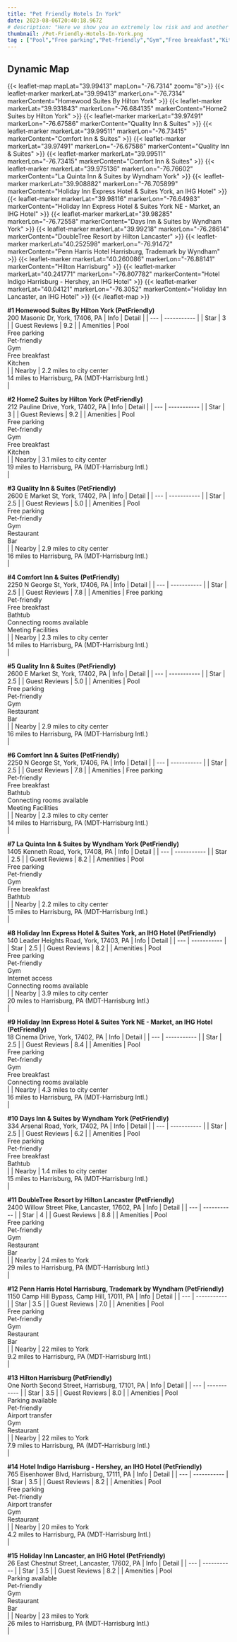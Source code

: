 ```yaml
---
title: "Pet Friendly Hotels In York"
date: 2023-08-06T20:40:18.967Z
# description: "Here we show you an extremely low risk and and another medium risk approach to earn passive income "
thumbnail: /Pet-Friendly-Hotels-In-York.png
tag : ["Pool","Free parking","Pet-friendly","Gym","Free breakfast","Kitchen","Restaurant","Bar","Bathtub","Connecting rooms available","Meeting Facilities","Internet access","Parking available","Airport transfer"]
---
```


## Dynamic Map
{{< leaflet-map  mapLat="39.99413" mapLon="-76.7314" zoom="8">}}
    {{< leaflet-marker markerLat="39.99413" markerLon="-76.7314" markerContent="Homewood Suites By Hilton York" >}}
    {{< leaflet-marker markerLat="39.931843" markerLon="-76.684135" markerContent="Home2 Suites by Hilton York" >}}
    {{< leaflet-marker markerLat="39.97491" markerLon="-76.67586" markerContent="Quality Inn & Suites" >}}
    {{< leaflet-marker markerLat="39.99511" markerLon="-76.73415" markerContent="Comfort Inn & Suites" >}}
    {{< leaflet-marker markerLat="39.97491" markerLon="-76.67586" markerContent="Quality Inn & Suites" >}}
    {{< leaflet-marker markerLat="39.99511" markerLon="-76.73415" markerContent="Comfort Inn & Suites" >}}
    {{< leaflet-marker markerLat="39.975136" markerLon="-76.76602" markerContent="La Quinta Inn & Suites by Wyndham York" >}}
    {{< leaflet-marker markerLat="39.908882" markerLon="-76.705899" markerContent="Holiday Inn Express Hotel & Suites York, an IHG Hotel" >}}
    {{< leaflet-marker markerLat="39.98116" markerLon="-76.64983" markerContent="Holiday Inn Express Hotel & Suites York NE - Market, an IHG Hotel" >}}
    {{< leaflet-marker markerLat="39.98285" markerLon="-76.72558" markerContent="Days Inn & Suites by Wyndham York" >}}
    {{< leaflet-marker markerLat="39.99218" markerLon="-76.28614" markerContent="DoubleTree Resort by Hilton Lancaster" >}}
    {{< leaflet-marker markerLat="40.252598" markerLon="-76.91472" markerContent="Penn Harris Hotel Harrisburg, Trademark by Wyndham" >}}
    {{< leaflet-marker markerLat="40.260086" markerLon="-76.88141" markerContent="Hilton Harrisburg" >}}
    {{< leaflet-marker markerLat="40.241771" markerLon="-76.807782" markerContent="Hotel Indigo Harrisburg - Hershey, an IHG Hotel" >}}
    {{< leaflet-marker markerLat="40.04121" markerLon="-76.3052" markerContent="Holiday Inn Lancaster, an IHG Hotel" >}}
{{< /leaflet-map >}}


**#1 Homewood Suites By Hilton York (PetFriendly)**<br>200 Masonic Dr, York, 17406, PA
| Info | Detail |
| --- | ----------- |
| Star | 3 |
| Guest Reviews | 9.2 |
| Amenities | Pool<br>Free parking<br>Pet-friendly<br>Gym<br>Free breakfast<br>Kitchen<br> |
| Nearby | 2.2 miles to city center<br>14 miles to Harrisburg, PA (MDT-Harrisburg Intl.)<br> |

**#2 Home2 Suites by Hilton York (PetFriendly)**<br>212 Pauline Drive, York, 17402, PA
| Info | Detail |
| --- | ----------- |
| Star | 3 |
| Guest Reviews | 9.2 |
| Amenities | Pool<br>Free parking<br>Pet-friendly<br>Gym<br>Free breakfast<br>Kitchen<br> |
| Nearby | 3.1 miles to city center<br>19 miles to Harrisburg, PA (MDT-Harrisburg Intl.)<br> |

**#3 Quality Inn & Suites (PetFriendly)**<br>2600 E Market St, York, 17402, PA
| Info | Detail |
| --- | ----------- |
| Star | 2.5 |
| Guest Reviews | 5.0 |
| Amenities | Pool<br>Free parking<br>Pet-friendly<br>Gym<br>Restaurant<br>Bar<br> |
| Nearby | 2.9 miles to city center<br>16 miles to Harrisburg, PA (MDT-Harrisburg Intl.)<br> |

**#4 Comfort Inn & Suites (PetFriendly)**<br>2250 N George St, York, 17406, PA
| Info | Detail |
| --- | ----------- |
| Star | 2.5 |
| Guest Reviews | 7.8 |
| Amenities | Free parking<br>Pet-friendly<br>Free breakfast<br>Bathtub<br>Connecting rooms available<br>Meeting Facilities<br> |
| Nearby | 2.3 miles to city center<br>14 miles to Harrisburg, PA (MDT-Harrisburg Intl.)<br> |

**#5 Quality Inn & Suites (PetFriendly)**<br>2600 E Market St, York, 17402, PA
| Info | Detail |
| --- | ----------- |
| Star | 2.5 |
| Guest Reviews | 5.0 |
| Amenities | Pool<br>Free parking<br>Pet-friendly<br>Gym<br>Restaurant<br>Bar<br> |
| Nearby | 2.9 miles to city center<br>16 miles to Harrisburg, PA (MDT-Harrisburg Intl.)<br> |

**#6 Comfort Inn & Suites (PetFriendly)**<br>2250 N George St, York, 17406, PA
| Info | Detail |
| --- | ----------- |
| Star | 2.5 |
| Guest Reviews | 7.8 |
| Amenities | Free parking<br>Pet-friendly<br>Free breakfast<br>Bathtub<br>Connecting rooms available<br>Meeting Facilities<br> |
| Nearby | 2.3 miles to city center<br>14 miles to Harrisburg, PA (MDT-Harrisburg Intl.)<br> |

**#7 La Quinta Inn & Suites by Wyndham York (PetFriendly)**<br>1405 Kenneth Road, York, 17408, PA
| Info | Detail |
| --- | ----------- |
| Star | 2.5 |
| Guest Reviews | 8.2 |
| Amenities | Pool<br>Free parking<br>Pet-friendly<br>Gym<br>Free breakfast<br>Bathtub<br> |
| Nearby | 2.2 miles to city center<br>15 miles to Harrisburg, PA (MDT-Harrisburg Intl.)<br> |

**#8 Holiday Inn Express Hotel & Suites York, an IHG Hotel (PetFriendly)**<br>140 Leader Heights Road, York, 17403, PA
| Info | Detail |
| --- | ----------- |
| Star | 2.5 |
| Guest Reviews | 8.2 |
| Amenities | Pool<br>Free parking<br>Pet-friendly<br>Gym<br>Internet access<br>Connecting rooms available<br> |
| Nearby | 3.9 miles to city center<br>20 miles to Harrisburg, PA (MDT-Harrisburg Intl.)<br> |

**#9 Holiday Inn Express Hotel & Suites York NE - Market, an IHG Hotel (PetFriendly)**<br>18 Cinema Drive, York, 17402, PA
| Info | Detail |
| --- | ----------- |
| Star | 2.5 |
| Guest Reviews | 8.4 |
| Amenities | Pool<br>Free parking<br>Pet-friendly<br>Gym<br>Free breakfast<br>Connecting rooms available<br> |
| Nearby | 4.3 miles to city center<br>16 miles to Harrisburg, PA (MDT-Harrisburg Intl.)<br> |

**#10 Days Inn & Suites by Wyndham York (PetFriendly)**<br>334 Arsenal Road, York, 17402, PA
| Info | Detail |
| --- | ----------- |
| Star | 2.5 |
| Guest Reviews | 6.2 |
| Amenities | Pool<br>Free parking<br>Pet-friendly<br>Free breakfast<br>Bathtub<br> |
| Nearby | 1.4 miles to city center<br>15 miles to Harrisburg, PA (MDT-Harrisburg Intl.)<br> |

**#11 DoubleTree Resort by Hilton Lancaster (PetFriendly)**<br>2400 Willow Street Pike, Lancaster, 17602, PA
| Info | Detail |
| --- | ----------- |
| Star | 4 |
| Guest Reviews | 8.8 |
| Amenities | Pool<br>Free parking<br>Pet-friendly<br>Gym<br>Restaurant<br>Bar<br> |
| Nearby | 24 miles to York<br>29 miles to Harrisburg, PA (MDT-Harrisburg Intl.)<br> |

**#12 Penn Harris Hotel Harrisburg, Trademark by Wyndham (PetFriendly)**<br>1150 Camp Hill Bypass, Camp Hill, 17011, PA
| Info | Detail |
| --- | ----------- |
| Star | 3.5 |
| Guest Reviews | 7.0 |
| Amenities | Pool<br>Free parking<br>Pet-friendly<br>Gym<br>Restaurant<br>Bar<br> |
| Nearby | 22 miles to York<br>9.2 miles to Harrisburg, PA (MDT-Harrisburg Intl.)<br> |

**#13 Hilton Harrisburg (PetFriendly)**<br>One North Second Street, Harrisburg, 17101, PA
| Info | Detail |
| --- | ----------- |
| Star | 3.5 |
| Guest Reviews | 8.0 |
| Amenities | Pool<br>Parking available<br>Pet-friendly<br>Airport transfer<br>Gym<br>Restaurant<br> |
| Nearby | 22 miles to York<br>7.9 miles to Harrisburg, PA (MDT-Harrisburg Intl.)<br> |

**#14 Hotel Indigo Harrisburg - Hershey, an IHG Hotel (PetFriendly)**<br>765 Eisenhower Blvd, Harrisburg, 17111, PA
| Info | Detail |
| --- | ----------- |
| Star | 3.5 |
| Guest Reviews | 8.2 |
| Amenities | Pool<br>Free parking<br>Pet-friendly<br>Airport transfer<br>Gym<br>Restaurant<br> |
| Nearby | 20 miles to York<br>4.2 miles to Harrisburg, PA (MDT-Harrisburg Intl.)<br> |

**#15 Holiday Inn Lancaster, an IHG Hotel (PetFriendly)**<br>26 East Chestnut Street, Lancaster, 17602, PA
| Info | Detail |
| --- | ----------- |
| Star | 3.5 |
| Guest Reviews | 8.2 |
| Amenities | Pool<br>Parking available<br>Pet-friendly<br>Gym<br>Restaurant<br>Bar<br> |
| Nearby | 23 miles to York<br>26 miles to Harrisburg, PA (MDT-Harrisburg Intl.)<br> |

